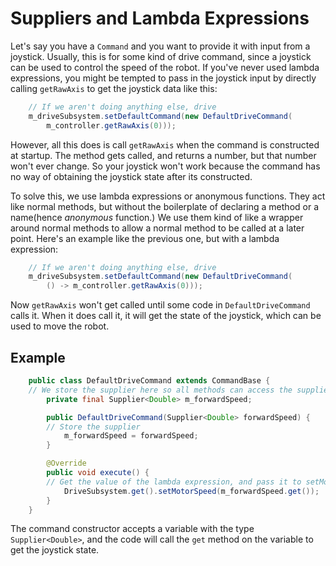 Suppliers and Lambda Expressions
===
Let's say you have a `Command` and you want to provide it with input from a joystick. Usually, this is for some kind of drive command, since a joystick can be used to control the speed of the robot. If you've never used lambda expressions, you might be tempted to pass in the joystick input by directly calling `getRawAxis` to get the joystick data like this:
```java
	// If we aren't doing anything else, drive
	m_driveSubsystem.setDefaultCommand(new DefaultDriveCommand(
		m_controller.getRawAxis(0)));
```
However, all this does is call `getRawAxis` when the command is constructed at startup. The method gets called, and returns a number, but that number won't ever change. So your joystick won't work because the command has no way of obtaining the joystick state after its constructed.  

To solve this, we use lambda expressions or anonymous functions. They act like normal methods, but without the boilerplate of declaring a method or a name(hence *anonymous* function.) We use them kind of like a wrapper around normal methods to allow a normal method to be called at a later point. Here's an example like the previous one, but with a lambda expression:
```java
	// If we aren't doing anything else, drive
	m_driveSubsystem.setDefaultCommand(new DefaultDriveCommand(
		() -> m_controller.getRawAxis(0)));
```
Now `getRawAxis` won't get called until some code in `DefaultDriveCommand` calls it. When it does call it, it will get the state of the joystick, which can be used to move the robot.

Example
---
```java
	public class DefaultDriveCommand extends CommandBase {
	// We store the supplier here so all methods can access the supplier
		private final Supplier<Double> m_forwardSpeed;

		public DefaultDriveCommand(Supplier<Double> forwardSpeed) {
		// Store the supplier
			m_forwardSpeed = forwardSpeed;
		}

		@Override
		public void execute() {
		// Get the value of the lambda expression, and pass it to setMotorSpeed
			DriveSubsystem.get().setMotorSpeed(m_forwardSpeed.get());
		}
	}
```

The command constructor accepts a variable with the type `Supplier<Double>`, and the code will call the `get` method on the variable to get the joystick state.  